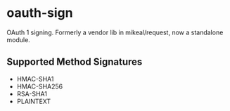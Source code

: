 oauth-sign
==========

OAuth 1 signing. Formerly a vendor lib in mikeal/request, now a standalone module.

## Supported Method Signatures

- HMAC-SHA1
- HMAC-SHA256
- RSA-SHA1
- PLAINTEXT
